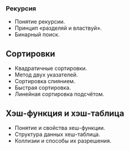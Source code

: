 ### Рекурсия
- Понятие рекурсии. 
- Принцип «разделяй и властвуй». 
- Бинарный поиск. 

## Сортировки
- Квадратичные сортировки. 
- Метод двух указателей.
- Сортировка слиянием. 
- Быстрая сортировка. 
- Линейная сортировка подсчётом.

## Хэш-функция и хэш-таблица
- Понятие и свойства хеш-функции.
- Структура данных хеш-таблица. 
- Коллизии и способы их разрешения.